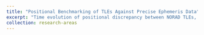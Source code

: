```yaml
---
title: "Positional Benchmarking of TLEs Against Precise Ephemeris Data"
excerpt: "Time evolution of positional discrepancy between NORAD TLEs, Supplemental TLEs (Celestrak) and Operator Ephemeris Data (GNSS). The horizontal dotted lines represent a new TLE updating the state vector that is being propagated using SGP4. <br/><img src='/images/SUPvsGPvsOp_06022023.png' width='800'>"
collection: research-areas
---
```

